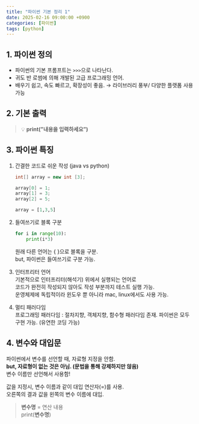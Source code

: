 ```yaml
---
title: "파이썬 기본 정리 1"
date: 2025-02-16 09:00:00 +0900
categories: [파이썬]
tags: [python]
---
```


## 1. 파이썬 정의

- 파이썬의 기본 프롬프트는 `>>>`으로 나타난다.
- 귀도 반 로썸에 의해 개발된 고급 프로그래밍 언어.
- 배우기 쉽고, 속도 빠르고, 확장성이 좋음. → 라이브러리 풍부/ 다양한 플랫폼 사용 가능

## 2. 기본 출력

> 💡 **<span class="orangepen">print</span>(”내용을 입력하세요”)**

## 3. 파이썬 특징

1. 간결한 코드로 쉬운 작성 (java vs python)

   ```java
   int[] array = new int [3];

   array[0] = 1;
   array[1] = 3;
   array[2] = 5;
   ```

   ```python
   array = [1,3,5]
   ```

2. 들여쓰기로 블록 구분

   ```python
   for i in range(10):
       print(i*3)
   ```

   원래 다른 언어는 <span class="redpen">{ }</span>으로 블록을 구분.  
   but, 파이썬은 <span class="redpen">들여쓰기</span>로 구분 가능.

3. 인터프리터 언어  
   기본적으로 인터프리터(해석기) 위에서 실행되는 언어로  
   코드가 완전히 작성되지 않아도 작성 부분까지 테스트 실행 가능.  
   운영체제에 독립적이라 윈도우 뿐 아니라 mac, linux에서도 사용 가능.

4. 멀티 패러다임  
   프로그래밍 패러다임 : 절차지향, 객체지향, 함수형 패러다임 존재. 파이썬은 모두 구현 가능. (유연한 코딩 가능)

## 4. 변수와 대입문

파이썬에서 변수를 선언할 때, 자료형 지정을 안함.  
**but, 자료형이 없는 것은 아님. (문법을 통해 강제하지만 않음)**  
변수 이름만 선언해서 사용함!

값을 지정시, 변수 이름과 같이 대입 연산자(=)를 사용.  
오른쪽의 결과 값을 왼쪽의 변수 이름에 대입.

> **변수명** = 연산 내용  
> <span class="orangepen">print</span>(**변수명**)
